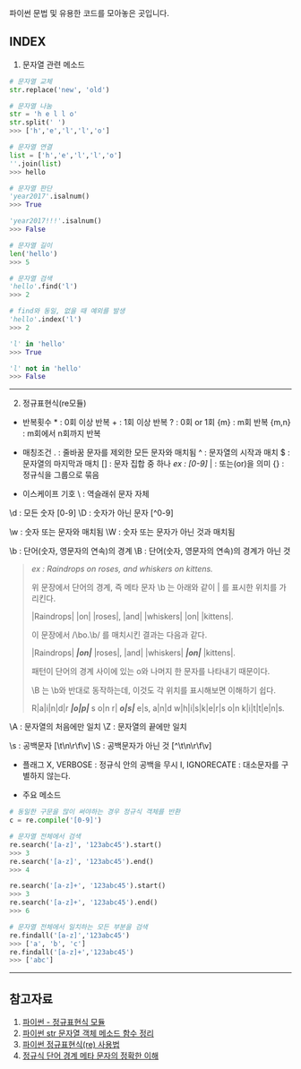 파이썬 문법 및 유용한 코드를 모아놓은 곳입니다.

## INDEX

1. 문자열 관련 메소드
```python
# 문자열 교체
str.replace('new', 'old')

# 문자열 나눔
str = 'h e l l o'
str.split(' ')
>>> ['h','e','l','l','o']

# 문자열 연결
list = ['h','e','l','l','o']
''.join(list)
>>> hello

# 문자열 판단
'year2017'.isalnum()
>>> True

'year2017!!!'.isalnum()
>>> False

# 문자열 길이
len('hello')
>>> 5

# 문자열 검색
'hello'.find('l')
>>> 2

# find와 동일, 없을 때 예외를 발생
'hello'.index('l')
>>> 2

'l' in 'hello'
>>> True

'l' not in 'hello'
>>> False
```

---

2. 정규표현식(re모듈)

+ 반복횟수
\* : 0회 이상 반복
\+ : 1회 이상 반복
? : 0회 or 1회
{m} : m회 반복
{m,n} : m회에서 n회까지 반복

+ 매칭조건
. : 줄바꿈 문자를 제외한 모든 문자와 매치됨
^ : 문자열의 시작과 매치
$ : 문자열의 마지막과 매치
[] : 문자 집합 중 하나 *ex : [0-9]*
| : 또는(or)을 의미
{} : 정규식을 그룹으로 묶음

+ 이스케이프 기호
\\ : 역슬래쉬 문자 자체

\\d : 모든 숫자 [0-9]
\\D : 숫자가 아닌 문자 [^0-9]

\\w : 숫자 또는 문자와 매치됨
\\W : 숫자 또는 문자가 아닌 것과 매치됨

\\b : 단어(숫자, 영문자의 연속)의 경계
\\B : 단어(숫자, 영문자의 연속)의 경계가 아닌 것

> *ex : Raindrops on roses, and whiskers on kittens.*
>
> 위 문장에서 단어의 경계, 즉 메타 문자 \b 는 아래와 같이 | 를 표시한 위치를 가리킨다.
>
> |Raindrops| |on| |roses|, |and| |whiskers| |on| |kittens|.
>
> 이 문장에서  /\bo.\b/ 를 매치시킨 결과는 다음과 같다.
>
> |Raindrops| _**|on|**_ |roses|, |and| |whiskers| _**|on|**_ |kittens|.
>
> 패턴이 단어의 경계 사이에 있는 o와 나머지 한 문자를 나타내기 때문이다.
>
> \B 는 \b와 반대로 동작하는데, 이것도 각 위치를 표시해보면 이해하기 쉽다.
>
> R|a|i|n|d|r _**|o|p|**_ s o|n r| _**o|s|**_ e|s, a|n|d w|h|i|s|k|e|r|s o|n k|i|t|t|e|n|s.


\\A : 문자열의 처음에만 일치
\\Z : 문자열의 끝에만 일치

\\s : 공백문자 [\\t\\n\\r\\f\\v]
\\S : 공백문자가 아닌 것 [^\\t\\n\\r\\f\\v]

+ 플래그
X, VERBOSE : 정규식 안의 공백을 무시
I, IGNORECATE : 대소문자를 구별하지 않는다.

+ 주요 메소드
```python
# 동일한 구문을 많이 써야하는 경우 정규식 객체를 반환
c = re.compile('[0-9]')

# 문자열 전체에서 검색
re.search('[a-z]', '123abc45').start()
>>> 3
re.search('[a-z]', '123abc45').end()
>>> 4

re.search('[a-z]+', '123abc45').start()
>>> 3
re.search('[a-z]+', '123abc45').end()
>>> 6

# 문자열 전체에서 일치하는 모든 부분을 검색
re.findall('[a-z]','123abc45')
>>> ['a', 'b', 'c']
re.findall('[a-z]+','123abc45')
>>> ['abc']
```

---

## 참고자료
1. [파이썬 - 정규표현식 모듈](https://devanix.tistory.com/296)
2. [파이썬 str 문자열 객체 메소드 함수 정리](https://withcoding.com/74)
3. [파이썬 정규표현식(re) 사용법](https://greeksharifa.github.io/정규표현식(re)/2018/07/20/regex-usage-01-basic/)
4. [정규식 단어 경계 메타 문자의 정확한 이해](https://ohgyun.com/392)
